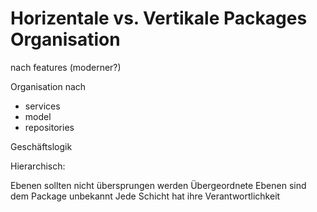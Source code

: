 Horizentale vs. Vertikale Packages Organisation
===============================================

nach features (moderner?)



Organisation
nach 
- services
- model
- repositories



Geschäftslogik


Hierarchisch:

Ebenen sollten nicht übersprungen werden
Übergeordnete Ebenen sind dem Package unbekannt
Jede Schicht hat ihre Verantwortlichkeit